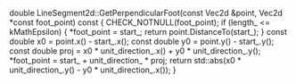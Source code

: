 
double LineSegment2d::GetPerpendicularFoot(const Vec2d &point,
                                           Vec2d *const foot_point) const {
  CHECK_NOTNULL(foot_point);
  if (length_ <= kMathEpsilon) {
    *foot_point = start_;
    return point.DistanceTo(start_);
  }
  const double x0 = point.x() - start_.x();
  const double y0 = point.y() - start_.y();
  const double proj = x0 * unit_direction_.x() + y0 * unit_direction_.y();
  *foot_point = start_ + unit_direction_ * proj;
  return std::abs(x0 * unit_direction_.y() - y0 * unit_direction_.x());
}
